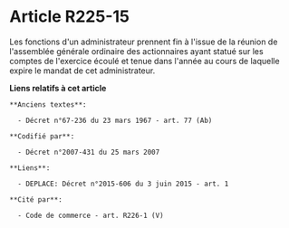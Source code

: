 # Article R225-15

Les fonctions d'un administrateur prennent fin à l'issue de la réunion de l'assemblée générale ordinaire des actionnaires
ayant statué sur les comptes de l'exercice écoulé et tenue dans l'année au cours de laquelle expire le mandat de cet
administrateur.

**Liens relatifs à cet article**

	**Anciens textes**:

	  - Décret n°67-236 du 23 mars 1967 - art. 77 (Ab)

	**Codifié par**:

	  - Décret n°2007-431 du 25 mars 2007

	**Liens**:

	  - DEPLACE: Décret n°2015-606 du 3 juin 2015 - art. 1

	**Cité par**:

	  - Code de commerce - art. R226-1 (V)
